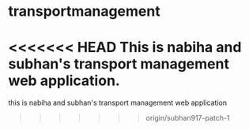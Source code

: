 # transportmanagement
<<<<<<< HEAD
This is nabiha and subhan's transport management web application.
=======
this is nabiha and subhan's transport management web application
>>>>>>> origin/subhan917-patch-1

